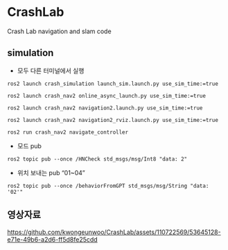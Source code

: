 # CrashLab
Crash Lab navigation and slam code

## simulation
* 모두 다른 터미널에서 실행
```
ros2 launch crash_simulation launch_sim.launch.py use_sim_time:=true
```
```
ros2 launch crash_nav2 online_async_launch.py use_sim_time:=true
```
```
ros2 launch crash_nav2 navigation2.launch.py use_sim_time:=true
```
```
ros2 launch crash_nav2 navigation2_rviz.launch.py use_sim_time:=true
```
```
ros2 run crash_nav2 navigate_controller
```
  
* 모드 pub
```
ros2 topic pub --once /HNCheck std_msgs/msg/Int8 "data: 2"
```
  
* 위치 보내는 pub “01~04”
```
ros2 topic pub --once /behaviorFromGPT std_msgs/msg/String "data: '02'"
```

## 영상자료
https://github.com/kwongeunwoo/CrashLab/assets/110722569/53645128-e71e-49b6-a2d6-ff5d8fe25cdd

